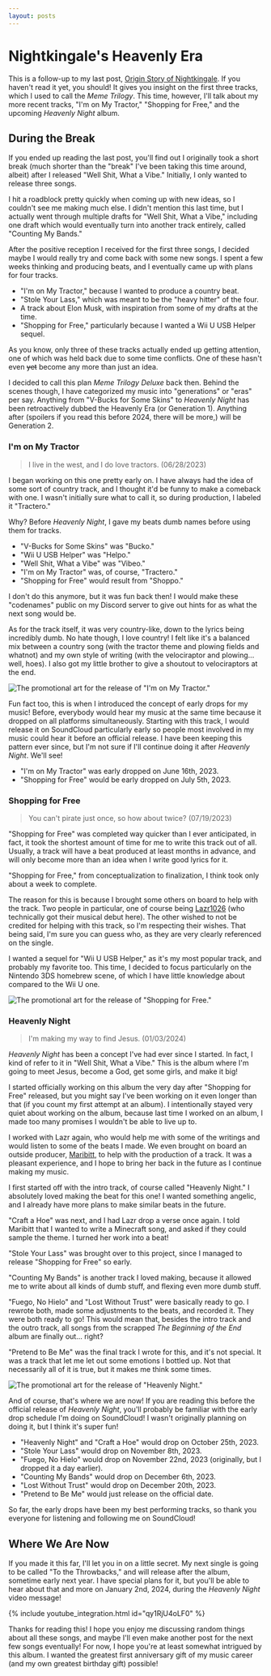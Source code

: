 ```yaml
---
layout: posts
---
```


# Nightkingale's Heavenly Era

This is a follow-up to my last post, [Origin Story of Nightkingale](./origin-story-of-nightkingale.md). If you haven't read it yet, you should! It gives you insight on the first three tracks, which I used to call the *Meme Trilogy*. This time, however, I'll talk about my more recent tracks, "I'm on My Tractor," "Shopping for Free," and the upcoming *Heavenly Night* album.

## During the Break

If you ended up reading the last post, you'll find out I originally took a short break (much shorter than the "break" I've been taking this time around, albeit) after I released "Well Shit, What a Vibe." Initially, I only wanted to release three songs.

I hit a roadblock pretty quickly when coming up with new ideas, so I couldn't see me making much else. I didn't mention this last time, but I actually went through multiple drafts for "Well Shit, What a Vibe," including one draft which would eventually turn into another track entirely, called "Counting My Bands."

After the positive reception I received for the first three songs, I decided maybe I would really try and come back with some new songs. I spent a few weeks thinking and producing beats, and I eventually came up with plans for four tracks.

* "I'm on My Tractor," because I wanted to produce a country beat.
* "Stole Your Lass," which was meant to be the "heavy hitter" of the four.
* A track about Elon Musk, with inspiration from some of my drafts at the time.
* "Shopping for Free," particularly because I wanted a Wii U USB Helper sequel.

As you know, only three of these tracks actually ended up getting attention, one of which was held back due to some time conflicts. One of these hasn't even ~~yet~~ become any more than just an idea.

I decided to call this plan *Meme Trilogy Deluxe* back then. Behind the scenes though, I have categorized my music into "generations" or "eras" per say. Anything from "V-Bucks for Some Skins" to *Heavenly Night* has been retroactively dubbed the Heavenly Era (or Generation 1). Anything after (spoilers if you read this before 2024, there will be more,) will be Generation 2.

### I'm on My Tractor

> I live in the west, and I do love tractors. (06/28/2023)

I began working on this one pretty early on. I have always had the idea of some sort of country track, and I thought it'd be funny to make a comeback with one. I wasn't initially sure what to call it, so during production, I labeled it "Tractero."

Why? Before *Heavenly Night*, I gave my beats dumb names before using them for tracks.

* "V-Bucks for Some Skins" was "Bucko."
* "Wii U USB Helper" was "Helpo."
* "Well Shit, What a Vibe" was "Vibeo."
* "I'm on My Tractor" was, of course, "Tractero."
* "Shopping for Free" would result from "Shoppo."

I don't do this anymore, but it was fun back then! I would make these "codenames" public on my Discord server to give out hints for as what the next song would be.

As for the track itself, it was very country-like, down to the lyrics being incredibly dumb. No hate though, I love country! I felt like it's a balanced mix between a country song (with the tractor theme and plowing fields and whatnot) and my own style of writing (with the velociraptor and plowing... well, hoes). I also got my little brother to give a shoutout to velociraptors at the end.

![The promotional art for the release of "I'm on My Tractor."](../assets/images/posts/nightkingales-heavenly-night/im_on_my_tractor.png)

Fun fact too, this is when I introduced the concept of early drops for my music! Before, everybody would hear my music at the same time because it dropped on all platforms simultaneously. Starting with this track, I would release it on SoundCloud particularly early so people most involved in my music could hear it before an official release. I have been keeping this pattern ever since, but I'm not sure if I'll continue doing it after *Heavenly Night*. We'll see!

* "I'm on My Tractor" was early dropped on June 16th, 2023.
* "Shopping for Free" would be early dropped on July 5th, 2023.

### Shopping for Free

> You can't pirate just once, so how about twice? (07/19/2023)

"Shopping for Free" was completed way quicker than I ever anticipated, in fact, it took the shortest amount of time for me to write this track out of all. Usually, a track will have a beat produced at least months in advance, and will only become more than an idea when I write good lyrics for it.

"Shopping for Free," from conceptualization to finalization, I think took only about a week to complete.

The reason for this is because I brought some others on board to help with the track. Two people in particular, one of course being [Lazr1026](https://github.com/Lazr1026) (who technically got their musical debut here). The other wished to not be credited for helping with this track, so I'm respecting their wishes. That being said, I'm sure you can guess who, as they are very clearly referenced on the single.

I wanted a sequel for "Wii U USB Helper," as it's my most popular track, and probably my favorite too. This time, I decided to focus particularly on the Nintendo 3DS homebrew scene, of which I have little knowledge about compared to the Wii U one.

![The promotional art for the release of "Shopping for Free."](../assets/images/posts/nightkingales-heavenly-night/shopping_for_free.png)

### Heavenly Night

> I'm making my way to find Jesus. (01/03/2024)

*Heavenly Night* has been a concept I've had ever since I started. In fact, I kind of refer to it in "Well Shit, What a Vibe." This is the album where I'm going to meet Jesus, become a God, get some girls, and make it big!

I started officially working on this album the very day after "Shopping for Free" released, but you might say I've been working on it even longer than that (if you count my first attempt at an album). I intentionally stayed very quiet about working on the album, because last time I worked on an album, I made too many promises I wouldn't be able to live up to.

I worked with Lazr again, who would help me with some of the writings and would listen to some of the beats I made. We even brought on board an outside producer, [Maribitt](https://www.youtube.com/@Deerladymar), to help with the production of a track. It was a pleasant experience, and I hope to bring her back in the future as I continue making my music.

I first started off with the intro track, of course called "Heavenly Night." I absolutely loved making the beat for this one! I wanted something angelic, and I already have more plans to make similar beats in the future.

"Craft a Hoe" was next, and I had Lazr drop a verse once again. I told Maribitt that I wanted to write a Minecraft song, and asked if they could sample the theme. I turned her work into a beat!

"Stole Your Lass" was brought over to this project, since I managed to release "Shopping for Free" so early.

"Counting My Bands" is another track I loved making, because it allowed me to write about all kinds of dumb stuff, and flexing even more dumb stuff.

"Fuego, No Hielo" and "Lost Without Trust" were basically ready to go. I rewrote both, made some adjustments to the beats, and recorded it. They were both ready to go! This would mean that, besides the intro track and the outro track, all songs from the scrapped *The Beginning of the End* album are finally out... right?

"Pretend to Be Me" was the final track I wrote for this, and it's not special. It was a track that let me let out some emotions I bottled up. Not that necessarily all of it is true, but it makes me think some times.

![The promotional art for the release of "Heavenly Night."](../assets/images/posts/nightkingales-heavenly-night/heavenly_night.png)

And of course, that's where we are now! If you are reading this before the official release of *Heavenly Night*, you'll probably be familiar with the early drop schedule I'm doing on SoundCloud! I wasn't originally planning on doing it, but I think it's super fun!

* "Heavenly Night" and "Craft a Hoe" would drop on October 25th, 2023.
* "Stole Your Lass" would drop on November 8th, 2023.
* "Fuego, No Hielo" would drop on November 22nd, 2023 (originally, but I dropped it a day earlier).
* "Counting My Bands" would drop on December 6th, 2023.
* "Lost Without Trust" would drop on December 20th, 2023.
* "Pretend to Be Me" would just release on the official date.

So far, the early drops have been my best performing tracks, so thank you everyone for listening and following me on SoundCloud!

## Where We Are Now

If you made it this far, I'll let you in on a little secret. My next single is going to be called "To the Throwbacks," and will release after the album, sometime early next year. I have special plans for it, but you'll be able to hear about that and more on January 2nd, 2024, during the *Heavenly Night* video message!

{% include youtube_integration.html id="qy1RjU4oLF0" %}

Thanks for reading this! I hope you enjoy me discussing random things about all these songs, and maybe I'll even make another post for the next few songs eventually! For now, I hope you're at least somewhat intrigued by this album. I wanted the greatest first anniversary gift of my music career (and my own greatest birthday gift) possible!